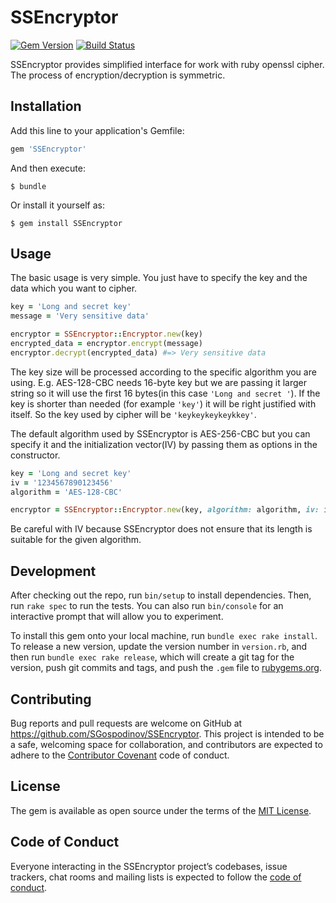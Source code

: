 # SSEncryptor
[![Gem Version](https://badge.fury.io/rb/SSEncryptor.svg)](https://badge.fury.io/rb/SSEncryptor)
[![Build Status](https://travis-ci.org/SGospodinov/SSEncryptor.svg?branch=master)](https://travis-ci.org/SGospodinov/SSEncryptor)

SSEncryptor provides simplified interface for work with ruby openssl cipher. The process of encryption/decryption is symmetric.

## Installation

Add this line to your application's Gemfile:

```ruby
gem 'SSEncryptor'
```

And then execute:

    $ bundle

Or install it yourself as:

    $ gem install SSEncryptor

## Usage
The basic usage is very simple. You just have to specify the key and the data which you want to cipher.
```ruby
key = 'Long and secret key'
message = 'Very sensitive data'

encryptor = SSEncryptor::Encryptor.new(key)
encrypted_data = encryptor.encrypt(message)
encryptor.decrypt(encrypted_data) #=> Very sensitive data
```
The key size will be processed according to the specific algorithm you are using. E.g. AES-128-CBC needs 16-byte key but we are passing it larger string so it will use the first 16 bytes(in this case `'Long and secret '`). If the key is shorter than needed (for example `'key'`) it will be right justified with itself. So the key used by cipher will be `'keykeykeykeykkey'`.

The default algorithm used by SSEncryptor is AES-256-CBC but you can specify it and the initialization vector(IV) by passing them as options in the constructor.
```ruby
key = 'Long and secret key'
iv = '1234567890123456'
algorithm = 'AES-128-CBC'

encryptor = SSEncryptor::Encryptor.new(key, algorithm: algorithm, iv: iv)
```
Be careful with IV because SSEncryptor does not ensure that its length is suitable for the given algorithm.

## Development

After checking out the repo, run `bin/setup` to install dependencies. Then, run `rake spec` to run the tests. You can also run `bin/console` for an interactive prompt that will allow you to experiment.

To install this gem onto your local machine, run `bundle exec rake install`. To release a new version, update the version number in `version.rb`, and then run `bundle exec rake release`, which will create a git tag for the version, push git commits and tags, and push the `.gem` file to [rubygems.org](https://rubygems.org).

## Contributing

Bug reports and pull requests are welcome on GitHub at https://github.com/SGospodinov/SSEncryptor. This project is intended to be a safe, welcoming space for collaboration, and contributors are expected to adhere to the [Contributor Covenant](http://contributor-covenant.org) code of conduct.

## License

The gem is available as open source under the terms of the [MIT License](http://opensource.org/licenses/MIT).

## Code of Conduct

Everyone interacting in the SSEncryptor project’s codebases, issue trackers, chat rooms and mailing lists is expected to follow the [code of conduct](https://github.com/SGospodinov/SSEncryptor/blob/master/CODE_OF_CONDUCT.md).
